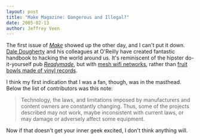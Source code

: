 ```yaml
---
layout: post
title: "Make Magazine: Dangerous and Illegal?"
date: 2005-02-13
author: Jeffrey Veen
---
```

The first issue of <cite><a href="http://makezine.com/">Make</a></cite> showed up the other day, and I can't put it down. <a href="http://www.oreillynet.com/pub/au/26">Dale Dougherty</a> and his colleagues at O'Reilly have created fantastic handbook to hacking the world around us. It's reminiscent of the hipster do-it-yourself pub <cite><a href="http://www.readymademag.com/">Readymade</a></cite>, but with <a href="http://makezine.com/01/diy_mesh/">mesh wifi networks</a>, rather than <a href="http://www.readymademag.com/feature_1_newspin.php">fruit bowls made of vinyl records</a>.

I think my first indication that I was a fan, though, was in the masthead. Below the list of contributors was this note:

<blockquote>

Technology, the laws, and limitations imposed by manufacturers and content owners are constantly changing. Thus, some of the projects described may not work, maybe inconsistent with current laws, or may damage or adversely affect some equipment.

</blockquote>

Now if that doesn't get your inner geek excited, I don't think anything will.
